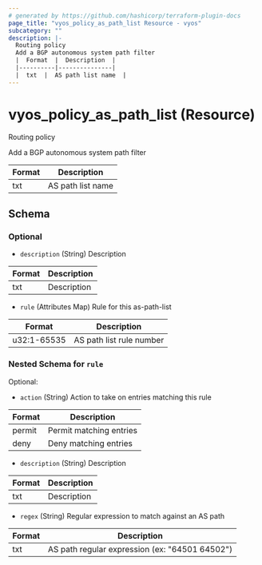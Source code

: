 ```yaml
---
# generated by https://github.com/hashicorp/terraform-plugin-docs
page_title: "vyos_policy_as_path_list Resource - vyos"
subcategory: ""
description: |-
  Routing policy
  Add a BGP autonomous system path filter
  |  Format  |  Description  |
  |----------|---------------|
  |  txt  |  AS path list name  |
---
```


# vyos_policy_as_path_list (Resource)

Routing policy

Add a BGP autonomous system path filter

|  Format  |  Description  |
|----------|---------------|
|  txt  |  AS path list name  |



<!-- schema generated by tfplugindocs -->
## Schema

### Optional

- `description` (String) Description

|  Format  |  Description  |
|----------|---------------|
|  txt  |  Description  |
- `rule` (Attributes Map) Rule for this as-path-list

|  Format  |  Description  |
|----------|---------------|
|  u32:1-65535  |  AS path list rule number  | (see [below for nested schema](#nestedatt--rule))

<a id="nestedatt--rule"></a>
### Nested Schema for `rule`

Optional:

- `action` (String) Action to take on entries matching this rule

|  Format  |  Description  |
|----------|---------------|
|  permit  |  Permit matching entries  |
|  deny  |  Deny matching entries  |
- `description` (String) Description

|  Format  |  Description  |
|----------|---------------|
|  txt  |  Description  |
- `regex` (String) Regular expression to match against an AS path

|  Format  |  Description  |
|----------|---------------|
|  txt  |  AS path regular expression (ex: "64501 64502")  |
